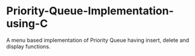 # Priority-Queue-Implementation-using-C
A menu based implementation of Priority Queue having insert, delete and display functions.
